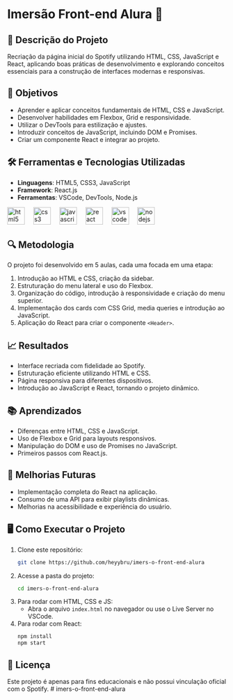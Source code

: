 # Imersão Front-end Alura 🚀  

## 📜 Descrição do Projeto  
Recriação da página inicial do Spotify utilizando HTML, CSS, JavaScript e React, aplicando boas práticas de desenvolvimento e explorando conceitos essenciais para a construção de interfaces modernas e responsivas.

## 🎯 Objetivos  
- Aprender e aplicar conceitos fundamentais de HTML, CSS e JavaScript.  
- Desenvolver habilidades em Flexbox, Grid e responsividade.  
- Utilizar o DevTools para estilização e ajustes.  
- Introduzir conceitos de JavaScript, incluindo DOM e Promises.  
- Criar um componente React e integrar ao projeto.  

## 🛠 Ferramentas e Tecnologias Utilizadas  
- **Linguagens**: HTML5, CSS3, JavaScript  
- **Framework**: React.js  
- **Ferramentas**: VSCode, DevTools, Node.js  

<div align="left">
  <img src="https://cdn.jsdelivr.net/gh/devicons/devicon/icons/html5/html5-original.svg" height="40" alt="html5 logo"  />
  <img width="12" />
  <img src="https://cdn.jsdelivr.net/gh/devicons/devicon/icons/css3/css3-original.svg" height="40" alt="css3 logo"  />
  <img width="12" />
  <img src="https://cdn.jsdelivr.net/gh/devicons/devicon/icons/javascript/javascript-original.svg" height="40" alt="javascript logo"  />
  <img width="12" />
  <img src="https://cdn.jsdelivr.net/gh/devicons/devicon/icons/react/react-original.svg" height="40" alt="react logo"  />
  <img width="12" />
  <img src="https://cdn.jsdelivr.net/gh/devicons/devicon/icons/vscode/vscode-original.svg" height="40" alt="vscode logo"  />
  <img width="12" />
  <img src="https://cdn.jsdelivr.net/gh/devicons/devicon/icons/nodejs/nodejs-original.svg" height="40" alt="nodejs logo"  />
</div>

###

## 🔍 Metodologia  
O projeto foi desenvolvido em 5 aulas, cada uma focada em uma etapa:  
1. Introdução ao HTML e CSS, criação da sidebar.  
2. Estruturação do menu lateral e uso do Flexbox.  
3. Organização do código, introdução à responsividade e criação do menu superior.  
4. Implementação dos cards com CSS Grid, media queries e introdução ao JavaScript.  
5. Aplicação do React para criar o componente `<Header>`.  

## 📈 Resultados  
- Interface recriada com fidelidade ao Spotify.  
- Estruturação eficiente utilizando HTML e CSS.  
- Página responsiva para diferentes dispositivos.  
- Introdução ao JavaScript e React, tornando o projeto dinâmico.  

## 📚 Aprendizados  
- Diferenças entre HTML, CSS e JavaScript.  
- Uso de Flexbox e Grid para layouts responsivos.  
- Manipulação do DOM e uso de Promises no JavaScript.  
- Primeiros passos com React.js.  

## 🚀 Melhorias Futuras  
- Implementação completa do React na aplicação.  
- Consumo de uma API para exibir playlists dinâmicas.  
- Melhorias na acessibilidade e experiência do usuário.  

## 🖥 Como Executar o Projeto  
1. Clone este repositório:  
   ```bash
   git clone https://github.com/heyybru/imers-o-front-end-alura
   ```
2. Acesse a pasta do projeto:  
   ```bash
   cd imers-o-front-end-alura
   ```
3. Para rodar com HTML, CSS e JS:  
   - Abra o arquivo `index.html` no navegador ou use o Live Server no VSCode.  
4. Para rodar com React:  
   ```bash
   npm install  
   npm start  
   ```

## 📄 Licença
Este projeto é apenas para fins educacionais e não possui vinculação oficial com o Spotify. # imers-o-front-end-alura